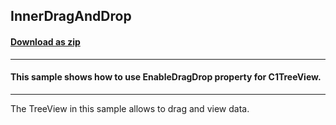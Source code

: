 ## InnerDragAndDrop
#### [Download as zip](https://grapecity.github.io/DownGit/#/home?url=https://github.com/GrapeCity/ComponentOne-WinForms-Samples/tree/master/NetFramework\TreeView\VB\InnerDragAndDrop)
____
#### This sample shows how to use EnableDragDrop property for C1TreeView.
____
The TreeView in this sample allows to drag and view data.
